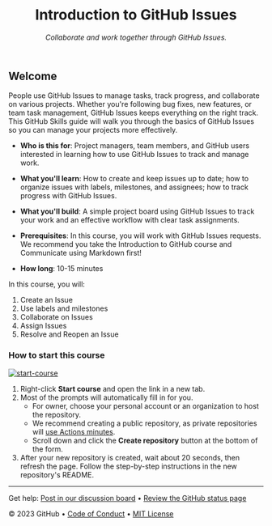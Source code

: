 <header>

<!--
  <<< Author notes: Course header >>>
  Include a 1280×640 image, course title in sentence case, and a concise description in emphasis.
  In your repository settings: enable template repository, add your 1280×640 social image, auto delete head branches.
  Add your open source license, GitHub uses MIT license.
-->

# Introduction to GitHub Issues

_Collaborate and work together through GitHub Issues._

</header>

<!--
  <<< Author notes: Course start >>>
  Include start button, a note about Actions minutes,
  and tell the learner why they should take the course.
-->

## Welcome

People use GitHub Issues to manage tasks, track progress, and collaborate on various projects. Whether you're following bug fixes, new features, or team task management, GitHub Issues keeps everything on the right track. This GitHub Skills guide will walk you through the basics of GitHub Issues so you can manage your projects more effectively.

- **Who is this for**: Project managers, team members, and GitHub users interested in learning how to use GitHub Issues to track and manage work.
- **What you'll learn**: How to create and keep issues up to date; how to organize issues with labels, milestones, and assignees; how to track progress with GitHub Issues.
- **What you'll build**: A simple project board using GitHub Issues to track your work and an effective workflow with clear task assignments.
- **Prerequisites**: In this course, you will work with GitHub Issues requests. We recommend you take the Introduction to GitHub course and Communicate using Markdown first!

- **How long**: 10-15 minutes

In this course, you will:

1. Create an Issue
2. Use labels and milestones
3. Collaborate on Issues
4. Assign Issues
5. Resolve and Reopen an Issue

### How to start this course

<!-- For start course, run in JavaScript:
'https://github.com/new?' + new URLSearchParams({
  template_owner: 'skills',
  template_name: 'review-pull-requests',
  owner: '@me',
  name: 'skills-review-pull-requests',
  description: 'My clone repository',
  visibility: 'public',
}).toString()
-->

[![start-course](https://user-images.githubusercontent.com/1221423/235727646-4a590299-ffe5-480d-8cd5-8194ea184546.svg)](https://github.com/new?template_owner=bryceshen1&template_name=Intro-to-Issues&owner=%40me&name=Intro-to-Issues&description=Learning+GitHub+Issues&visibility=public)

1. Right-click **Start course** and open the link in a new tab.
2. Most of the prompts will automatically fill in for you.
   - For owner, choose your personal account or an organization to host the repository.
   - We recommend creating a public repository, as private repositories will [use Actions minutes](https://docs.github.com/en/billing/managing-billing-for-github-actions/about-billing-for-github-actions).
   - Scroll down and click the **Create repository** button at the bottom of the form.
3. After your new repository is created, wait about 20 seconds, then refresh the page. Follow the step-by-step instructions in the new repository's README.

<footer>

<!--
  <<< Author notes: Footer >>>
  Add a link to get support, GitHub status page, code of conduct, license link.
-->

---

Get help: [Post in our discussion board](https://github.com/orgs/skills/discussions/categories/review-pull-requests) &bull; [Review the GitHub status page](https://www.githubstatus.com/)


&copy; 2023 GitHub &bull; [Code of Conduct](https://www.contributor-covenant.org/version/2/1/code_of_conduct/code_of_conduct.md) &bull; [MIT License](https://gh.io/mit)

</footer>
